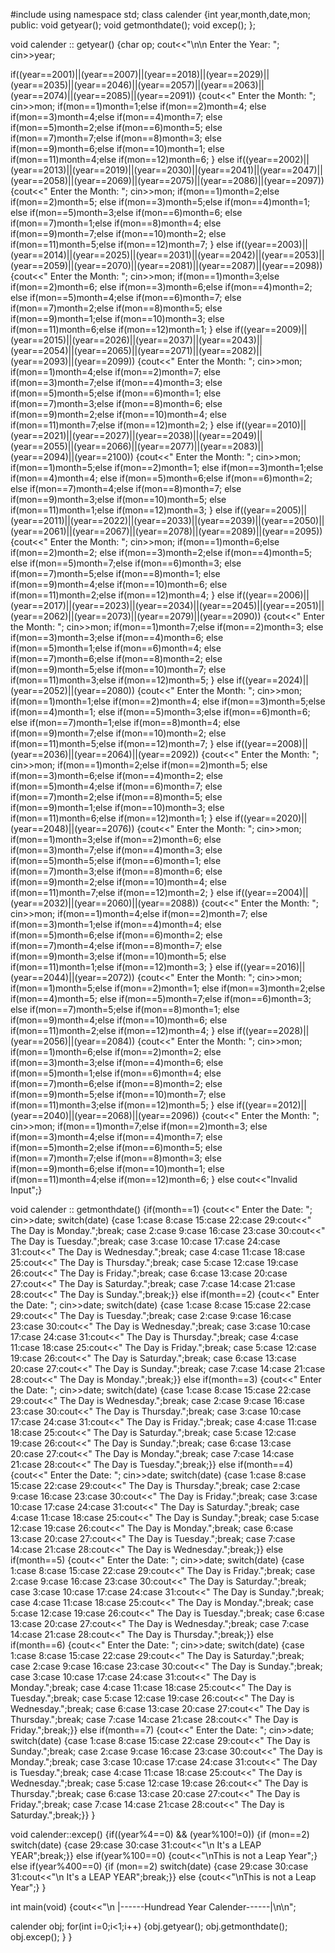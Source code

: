 #include<iostream>
using namespace std;
class calender
{int year,month,date,mon;
public:
void getyear();
void getmonthdate();
void excep();
};

void calender :: getyear()
{char op;
cout<<"\n\n	Enter the Year: ";
cin>>year;

if((year==2001)||(year==2007)||(year==2018)||(year==2029)||(year==2035)||(year==2046)||(year==2057)||(year==2063)||(year==2074)||(year==2085)||(year==2091))
{cout<<"	Enter the Month: ";
cin>>mon;
if(mon==1)month=1;else if(mon==2)month=4;
else if(mon==3)month=4;else if(mon==4)month=7;
else if(mon==5)month=2;else if(mon==6)month=5;
else if(mon==7)month=7;else if(mon==8)month=3;
else if(mon==9)month=6;else if(mon==10)month=1;
else if(mon==11)month=4;else if(mon==12)month=6;
}
else if((year==2002)||(year==2013)||(year==2019)||(year==2030)||(year==2041)||(year==2047)||(year==2058)||(year==2069)||(year==2075)||(year==2086)||(year==2097))
{cout<<"	Enter the Month: ";
cin>>mon;
if(mon==1)month=2;else if(mon==2)month=5;
else if(mon==3)month=5;else if(mon==4)month=1;
else if(mon==5)month=3;else if(mon==6)month=6;
else if(mon==7)month=1;else if(mon==8)month=4;
else if(mon==9)month=7;else if(mon==10)month=2;
else if(mon==11)month=5;else if(mon==12)month=7;
}
else if((year==2003)||(year==2014)||(year==2025)||(year==2031)||(year==2042)||(year==2053)||(year==2059)||(year==2070)||(year==2081)||(year==2087)||(year==2098))
{cout<<"	Enter the Month: ";
cin>>mon;
if(mon==1)month=3;else if(mon==2)month=6;
else if(mon==3)month=6;else if(mon==4)month=2;
else if(mon==5)month=4;else if(mon==6)month=7;
else if(mon==7)month=2;else if(mon==8)month=5;
else if(mon==9)month=1;else if(mon==10)month=3;
else if(mon==11)month=6;else if(mon==12)month=1;
}
else if((year==2009)||(year==2015)||(year==2026)||(year==2037)||(year==2043)||(year==2054)||(year==2065)||(year==2071)||(year==2082)||(year==2093)||(year==2099))
{cout<<"	Enter the Month: ";
cin>>mon;
if(mon==1)month=4;else if(mon==2)month=7;
else if(mon==3)month=7;else if(mon==4)month=3;
else if(mon==5)month=5;else if(mon==6)month=1;
else if(mon==7)month=3;else if(mon==8)month=6;
else if(mon==9)month=2;else if(mon==10)month=4;
else if(mon==11)month=7;else if(mon==12)month=2;
}
else if((year==2010)||(year==2021)||(year==2027)||(year==2038)||(year==2049)||(year==2055)||(year==2066)||(year==2077)||(year==2083)||(year==2094)||(year==2100))
{cout<<"	Enter the Month: ";
cin>>mon;
if(mon==1)month=5;else if(mon==2)month=1;
else if(mon==3)month=1;else if(mon==4)month=4;
else if(mon==5)month=6;else if(mon==6)month=2;
else if(mon==7)month=4;else if(mon==8)month=7;
else if(mon==9)month=3;else if(mon==10)month=5;
else if(mon==11)month=1;else if(mon==12)month=3;
}
else if((year==2005)||(year==2011)||(year==2022)||(year==2033)||(year==2039)||(year==2050)||(year==2061)||(year==2067)||(year==2078)||(year==2089)||(year==2095))
{cout<<"	Enter the Month: ";
cin>>mon;
if(mon==1)month=6;else if(mon==2)month=2;
else if(mon==3)month=2;else if(mon==4)month=5;
else if(mon==5)month=7;else if(mon==6)month=3;
else if(mon==7)month=5;else if(mon==8)month=1;
else if(mon==9)month=4;else if(mon==10)month=6;
else if(mon==11)month=2;else if(mon==12)month=4;
}
else if((year==2006)||(year==2017)||(year==2023)||(year==2034)||(year==2045)||(year==2051)||(year==2062)||(year==2073)||(year==2079)||(year==2090))
{cout<<"	Enter the Month: ";
cin>>mon;
if(mon==1)month=7;else if(mon==2)month=3;
else if(mon==3)month=3;else if(mon==4)month=6;
else if(mon==5)month=1;else if(mon==6)month=4;
else if(mon==7)month=6;else if(mon==8)month=2;
else if(mon==9)month=5;else if(mon==10)month=7;
else if(mon==11)month=3;else if(mon==12)month=5;
}
else if((year==2024)||(year==2052)||(year==2080))
{cout<<"	Enter the Month: ";
cin>>mon;
if(mon==1)month=1;else if(mon==2)month=4;
else if(mon==3)month=5;else if(mon==4)month=1;
else if(mon==5)month=3;else if(mon==6)month=6;
else if(mon==7)month=1;else if(mon==8)month=4;
else if(mon==9)month=7;else if(mon==10)month=2;
else if(mon==11)month=5;else if(mon==12)month=7;
}
else if((year==2008)||(year==2036)||(year==2064)||(year==2092))
{cout<<"	Enter the Month: ";
cin>>mon;
if(mon==1)month=2;else if(mon==2)month=5;
else if(mon==3)month=6;else if(mon==4)month=2;
else if(mon==5)month=4;else if(mon==6)month=7;
else if(mon==7)month=2;else if(mon==8)month=5;
else if(mon==9)month=1;else if(mon==10)month=3;
else if(mon==11)month=6;else if(mon==12)month=1;
}
else if((year==2020)||(year==2048)||(year==2076))
{cout<<"	Enter the Month: ";
cin>>mon;
if(mon==1)month=3;else if(mon==2)month=6;
else if(mon==3)month=7;else if(mon==4)month=3;
else if(mon==5)month=5;else if(mon==6)month=1;
else if(mon==7)month=3;else if(mon==8)month=6;
else if(mon==9)month=2;else if(mon==10)month=4;
else if(mon==11)month=7;else if(mon==12)month=2;
}
else if((year==2004)||(year==2032)||(year==2060)||(year==2088))
{cout<<"	Enter the Month: ";
cin>>mon;
if(mon==1)month=4;else if(mon==2)month=7;
else if(mon==3)month=1;else if(mon==4)month=4;
else if(mon==5)month=6;else if(mon==6)month=2;
else if(mon==7)month=4;else if(mon==8)month=7;
else if(mon==9)month=3;else if(mon==10)month=5;
else if(mon==11)month=1;else if(mon==12)month=3;
}
else if((year==2016)||(year==2044)||(year==2072))
{cout<<"	Enter the Month: ";
cin>>mon;
if(mon==1)month=5;else if(mon==2)month=1;
else if(mon==3)month=2;else if(mon==4)month=5;
else if(mon==5)month=7;else if(mon==6)month=3;
else if(mon==7)month=5;else if(mon==8)month=1;
else if(mon==9)month=4;else if(mon==10)month=6;
else if(mon==11)month=2;else if(mon==12)month=4;
}
else if((year==2028)||(year==2056)||(year==2084))
{cout<<"	Enter the Month: ";
cin>>mon;
if(mon==1)month=6;else if(mon==2)month=2;
else if(mon==3)month=3;else if(mon==4)month=6;
else if(mon==5)month=1;else if(mon==6)month=4;
else if(mon==7)month=6;else if(mon==8)month=2;
else if(mon==9)month=5;else if(mon==10)month=7;
else if(mon==11)month=3;else if(mon==12)month=5;
}
else if((year==2012)||(year==2040)||(year==2068)||(year==2096))
{cout<<"	Enter the Month: ";
cin>>mon;
if(mon==1)month=7;else if(mon==2)month=3;
else if(mon==3)month=4;else if(mon==4)month=7;
else if(mon==5)month=2;else if(mon==6)month=5;
else if(mon==7)month=7;else if(mon==8)month=3;
else if(mon==9)month=6;else if(mon==10)month=1;
else if(mon==11)month=4;else if(mon==12)month=6;
}
else
cout<<"Invalid Input";}

void calender :: getmonthdate()
{if(month==1)
{cout<<"	Enter the Date: ";
cin>>date;
switch(date)
{case 1:case 8:case 15:case 22:case 29:cout<<"	The Day is Monday.";break;
case 2:case 9:case 16:case 23:case 30:cout<<"	The Day is Tuesday.";break;
case 3:case 10:case 17:case 24:case 31:cout<<"	The Day is Wednesday.";break;
case 4:case 11:case 18:case 25:cout<<"	The Day is Thursday.";break;
case 5:case 12:case 19:case 26:cout<<"	The Day is Friday.";break;
case 6:case 13:case 20:case 27:cout<<"	The Day is Saturday.";break;
case 7:case 14:case 21:case 28:cout<<"	The Day is Sunday.";break;}}
else if(month==2)
{cout<<"	Enter the Date: ";
cin>>date;
switch(date)
{case 1:case 8:case 15:case 22:case 29:cout<<"	The Day is Tuesday.";break;
case 2:case 9:case 16:case 23:case 30:cout<<"	The Day is Wednesday.";break;
case 3:case 10:case 17:case 24:case 31:cout<<"	The Day is Thursday.";break;
case 4:case 11:case 18:case 25:cout<<"	The Day is Friday.";break;
case 5:case 12:case 19:case 26:cout<<"	The Day is Saturday.";break;
case 6:case 13:case 20:case 27:cout<<"	The Day is Sunday.";break;
case 7:case 14:case 21:case 28:cout<<"	The Day is Monday.";break;}}
else if(month==3)
{cout<<"	Enter the Date: ";
cin>>date;
switch(date)
{case 1:case 8:case 15:case 22:case 29:cout<<"	The Day is Wednesday.";break;
case 2:case 9:case 16:case 23:case 30:cout<<"	The Day is Thursday.";break;
case 3:case 10:case 17:case 24:case 31:cout<<"	The Day is Friday.";break;
case 4:case 11:case 18:case 25:cout<<"	The Day is Saturday.";break;
case 5:case 12:case 19:case 26:cout<<"	The Day is Sunday.";break;
case 6:case 13:case 20:case 27:cout<<"	The Day is Monday.";break;
case 7:case 14:case 21:case 28:cout<<"	The Day is Tuesday.";break;}}
else if(month==4)
{cout<<"	Enter the Date: ";
cin>>date;
switch(date)
{case 1:case 8:case 15:case 22:case 29:cout<<"	The Day is Thursday.";break;
case 2:case 9:case 16:case 23:case 30:cout<<"	The Day is Friday.";break;
case 3:case 10:case 17:case 24:case 31:cout<<"	The Day is Saturday.";break;
case 4:case 11:case 18:case 25:cout<<"	The Day is Sunday.";break;
case 5:case 12:case 19:case 26:cout<<"	The Day is Monday.";break;
case 6:case 13:case 20:case 27:cout<<"	The Day is Tuesday.";break;
case 7:case 14:case 21:case 28:cout<<"	The Day is Wednesday.";break;}}
else if(month==5)
{cout<<"	Enter the Date: ";
cin>>date;
switch(date)
{case 1:case 8:case 15:case 22:case 29:cout<<"	The Day is Friday.";break;
case 2:case 9:case 16:case 23:case 30:cout<<"	The Day is Saturday.";break;
case 3:case 10:case 17:case 24:case 31:cout<<"	The Day is Sunday.";break;
case 4:case 11:case 18:case 25:cout<<"	The Day is Monday.";break;
case 5:case 12:case 19:case 26:cout<<"	The Day is Tuesday.";break;
case 6:case 13:case 20:case 27:cout<<"	The Day is Wednesday.";break;
case 7:case 14:case 21:case 28:cout<<"	The Day is Thursday.";break;}}
else if(month==6)
{cout<<"	Enter the Date: ";
cin>>date;
switch(date)
{case 1:case 8:case 15:case 22:case 29:cout<<"	The Day is Saturday.";break;
case 2:case 9:case 16:case 23:case 30:cout<<"	The Day is Sunday.";break;
case 3:case 10:case 17:case 24:case 31:cout<<"	The Day is Monday.";break;
case 4:case 11:case 18:case 25:cout<<"	The Day is Tuesday.";break;
case 5:case 12:case 19:case 26:cout<<"	The Day is Wednesday.";break;
case 6:case 13:case 20:case 27:cout<<"	The Day is Thursday.";break;
case 7:case 14:case 21:case 28:cout<<"	The Day is Friday.";break;}}
else if(month==7)
{cout<<"	Enter the Date: ";
cin>>date;
switch(date)
{case 1:case 8:case 15:case 22:case 29:cout<<"	The Day is Sunday.";break;
case 2:case 9:case 16:case 23:case 30:cout<<"	The Day is Monday.";break;
case 3:case 10:case 17:case 24:case 31:cout<<"	The Day is Tuesday.";break;
case 4:case 11:case 18:case 25:cout<<"	The Day is Wednesday.";break;
case 5:case 12:case 19:case 26:cout<<"	The Day is Thursday.";break;
case 6:case 13:case 20:case 27:cout<<"	The Day is Friday.";break;
case 7:case 14:case 21:case 28:cout<<"	The Day is Saturday.";break;}}
}

void calender::excep()
{if((year%4==0) && (year%100!=0))
{if (mon==2)
switch(date)
{case 29:case 30:case 31:cout<<"\n	It's a LEAP YEAR";break;}}
else if(year%100==0)
{cout<<"\nThis is not a Leap Year";}
else if(year%400==0)
{if (mon==2)
switch(date)
{case 29:case 30:case 31:cout<<"\n	It's a LEAP YEAR";break;}}
else
{cout<<"\nThis is not a Leap Year";}
}

int main(void)
{cout<<"\n			|------Hundread Year Calender------|\n\n";

calender obj;
for(int i=0;i<1;i++)
{obj.getyear();
obj.getmonthdate();
obj.excep();
}
}
